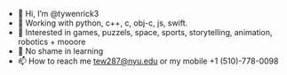 - 👋 Hi, I’m @tywenrick3
- 🌱 Working with python, c++, c, obj-c, js, swift.
- 🚀 Interested in games, puzzels, space, sports, storytelling, animation, robotics + mooore
- 💫 No shame in learning
- 📫 How to reach me tew287@nyu.edu or my mobile +1 (510)-778-0098

<!---
tywenrick3/tywenrick3 is a ✨ special ✨ repository because its `README.md` (this file) appears on your GitHub profile.
You can click the Preview link to take a look at your changes.
--->
